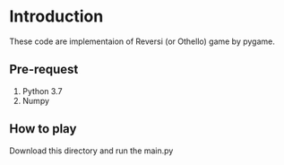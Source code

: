 # Introduction
These code are implementaion of Reversi (or Othello) game by pygame.
## Pre-request
1. Python 3.7
2. Numpy
## How to play
Download this directory and run the main.py